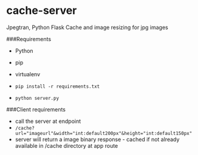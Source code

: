 # cache-server
Jpegtran, Python Flask Cache and image resizing for jpg images

###Requirements
* Python
* pip
* virtualenv

* `pip install -r requirements.txt`
* `python server.py`

###Client requirements
* call the server at endpoint 
* `/cache?url="imageurl"&width="int:default200px"&height="int:default150px"`
* server will return a image binary response - cached if not already
  available in /cache directory at app route
